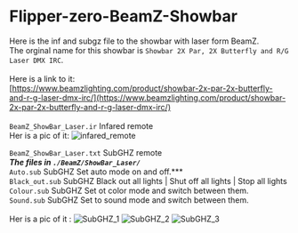 # Flipper-zero-BeamZ-Showbar
Here is the inf and subgz file to the showbar with laser form BeamZ.<br />
The orginal name for this showbar is `Showbar 2X Par, 2X Butterfly and R/G Laser DMX IRC`.<br /><br />
Here is a link to it:<br />
[https://www.beamzlighting.com/product/showbar-2x-par-2x-butterfly-and-r-g-laser-dmx-irc/](https://www.beamzlighting.com/product/showbar-2x-par-2x-butterfly-and-r-g-laser-dmx-irc/)<br />
<br />
`BeamZ_ShowBar_Laser.ir` Infared remote<br />
Her is a pic of it:
![infared_remote](https://user-images.githubusercontent.com/18640250/216791766-ea91c9cc-788c-45f7-b5c3-e07dea960714.jpg)

`BeamZ_ShowBar_Laser.txt` SubGHZ remote<br />
***The files in `./BeamZ/ShowBar_Laser/`***<br />
`Auto.sub` SubGHZ Set auto mode on and off.***<br />
`Black_out.sub` SubGHZ Black out all lights | Shut off all lights | Stop all lights<br />
`Colour.sub` SubGHZ Set ot color mode and switch between them.<br />
`Sound.sub` SubGHZ Set to sound mode and switch between them.<br />
<br />
Her is a pic of it :
![SubGHZ_1](https://user-images.githubusercontent.com/18640250/216791976-717d541f-04be-4de3-9131-bf586b169662.jpg)
![SubGHZ_2](https://user-images.githubusercontent.com/18640250/216791977-a8b99b13-cc42-41e3-bed6-839c3e79bf3f.jpg)
![SubGHZ_3](https://user-images.githubusercontent.com/18640250/216791978-40b08f1b-5cf5-4654-9396-22cc407d5d8a.jpg)
